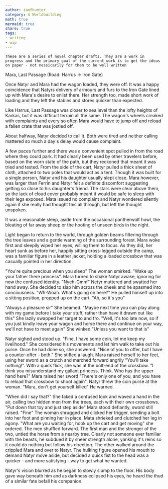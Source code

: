 ```yaml
---
author: ianfhunter
category: 4 Worldbuilding
math: true
mermaid: true
share: true
tags:
- writing
- wip
---
```


```ad-note
These are a series of novel chapter drafts. They are a work in progress and the primary goal of the current work is to get the ideas on paper - not nessicarily for them to be well written 
```

Mara, Last Passage (Road: Harrus -> Iron Gate)

Once Natyr and Mara had the wagon loaded, they were off. It was a happy coincidence that Natyrs delivery of armours and furs to the Iron Gate lined up with Mara's desire to enlist there. Her strength too, made short work of loading and they left the stables and stores quicker than expected.

Like Harrus, Last Passage was closer to sea level than the lofty heights of Karkas, but it was difficult terrain all the same. The wagon's wheels creaked with complaints and every so often Mara would have to jump off and reload a fallen crate that was jostled off.

About halfway, Natyr decided to call it. Both were tired and neither calling mattered so much a day's delay would cause complaint.

A few paces further and there was a convenient spot pulled in from the road where they could park. It had clearly been used by other travelers before, based on the worn state of the path, but they reckoned that meant it was tried and tested. From the side of the cart, Natyr pulled a thick sheet of cloth, attached to two poles that would act as a tent. Though it was built for a single person, Natyr and his daughter usually slept close. Mara however, was larger than Ferrin and Natyr felt a definite discomfort suggesting getting so close to his daughter's friend. The stars were clear above them, so the lack of cloud cover probably meant it would be safe to sleep with their legs exposed. Mata issued no complaint and Natyr wondered silently again if she really had thought this all through, but left the thought unspoken.

It was a reasonable sleep, aside from the occasional pantherwolf howl, the bleating of far away sheep or the hooting of unseen birds in the night.

Light began to return to the world, through golden beams filtering through the tree leaves and a gentle warming of the surrounding forest. Mara woke first and sleepily wiped her eyes, willing them to focus. As they did, her heart sunk as before her, happily sitting cross-legged outside the camp, was a familiar figure in a leather jacket, holding a loaded crossbow that was casually pointed in her direction.

"You're quite precious when you sleep" The woman smirked. "Wake up your father there princess". Mara turned to shake Natyr awake, ignoring for now the confused identity. "Nyeh-Gmnf" Netyr muttered and swatted her hand away. She decided to slap him across the cheek and he spasmed into conciousness. "Wh-Woah. What's going on here?" He pulled himself up into a sitting position, propped up on the cart. "Ah, so it's you"

"Always a pleasure sir" She beamed. "Maybe next time you can play along with my game before I take your stuff, rather than have it drawn out like this" She lazily swapped her target to and fro. "Well, it's too late now, so if you just kindly leave your wagon and horse there and continue on your way, we'll not have to meet again" She winked "Unless you want to that is"

Natyr sighed and stood up. "Fine, I have some coin, let me keep my livelihood." She considered his movements and let him walk to take out his purse. Once he had done so, she answered. "Nice of you to offer, but I have a counter-offer - both." She stifled a laugh. Mara raised herself to her feet, using her sword as a crutch and marched forward angrily "You'll take nothing!". With a quick flick, she was at the bolt-end of the crossbow. "I think you misunderstand my gallant princess. Think. Who has the upper hand here?" Mara raised her sword "There's only one of you, and you have to reload that crossbow to shoot again". Natyr threw the coin purse at the woman. "Mara, don't get yourself killed" He warned.

"When did I say that?" She faked a confused look and waved a hand in the air, calling two hidden men from the trees, each with their own crossbows. "Put down that toy and just step aside" Mara stood defiantly, sword still raised. "Fine" The woman shrugged and clicked her trigger, sending a bolt into her foot and pinning her in place. Mata shrieked and clutched her leg in agony. "What are you waiting for, hook up the cart and get moving" she ordered. The men shuffled forward. The first man and the stronger of the two, untied the horse from a nearby tree. Clearly not someone ever familiar with the beasts, he subdued it by sheer strength alone, yanking it's reins so it could do nothing but follow his direction. The other walked around the crippled Mara and over to Natyr. The hulking figure opened his mouth to demand Natyr move aside, but decided a quick fist to the head was a quicker - and more satisfying - way to get what he wanted.

Natyr's vision blurred as he began to slowly slump to the floor. His body gave way beneath him and as darkness eclipsed his eyes, he heard the thud of a similar fate befall his companion.